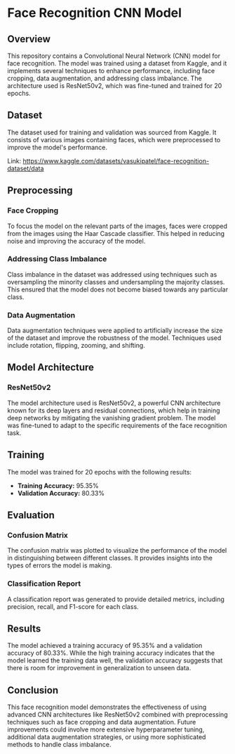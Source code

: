 # Face Recognition CNN Model

## Overview

This repository contains a Convolutional Neural Network (CNN) model for face recognition. The model was trained using a dataset from Kaggle, and it implements several techniques to enhance performance, including face cropping, data augmentation, and addressing class imbalance. The architecture used is ResNet50v2, which was fine-tuned and trained for 20 epochs.

## Dataset

The dataset used for training and validation was sourced from Kaggle. It consists of various images containing faces, which were preprocessed to improve the model's performance.

Link: https://www.kaggle.com/datasets/vasukipatel/face-recognition-dataset/data
## Preprocessing

### Face Cropping

To focus the model on the relevant parts of the images, faces were cropped from the images using the Haar Cascade classifier. This helped in reducing noise and improving the accuracy of the model.

### Addressing Class Imbalance

Class imbalance in the dataset was addressed using techniques such as oversampling the minority classes and undersampling the majority classes. This ensured that the model does not become biased towards any particular class.

### Data Augmentation

Data augmentation techniques were applied to artificially increase the size of the dataset and improve the robustness of the model. Techniques used include rotation, flipping, zooming, and shifting.

## Model Architecture

### ResNet50v2

The model architecture used is ResNet50v2, a powerful CNN architecture known for its deep layers and residual connections, which help in training deep networks by mitigating the vanishing gradient problem. The model was fine-tuned to adapt to the specific requirements of the face recognition task.

## Training

The model was trained for 20 epochs with the following results:
- **Training Accuracy:** 95.35%
- **Validation Accuracy:** 80.33%

## Evaluation

### Confusion Matrix

The confusion matrix was plotted to visualize the performance of the model in distinguishing between different classes. It provides insights into the types of errors the model is making.

### Classification Report

A classification report was generated to provide detailed metrics, including precision, recall, and F1-score for each class.

## Results

The model achieved a training accuracy of 95.35% and a validation accuracy of 80.33%. While the high training accuracy indicates that the model learned the training data well, the validation accuracy suggests that there is room for improvement in generalization to unseen data.

## Conclusion

This face recognition model demonstrates the effectiveness of using advanced CNN architectures like ResNet50v2 combined with preprocessing techniques such as face cropping and data augmentation. Future improvements could involve more extensive hyperparameter tuning, additional data augmentation strategies, or using more sophisticated methods to handle class imbalance.

